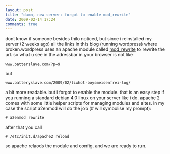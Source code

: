 ```yaml
---
layout: post
title: "damn, new server: forgot to enable mod_rewrite"
date: 2009-02-14 17:24
comments: true
---
```

dont know if someone besides thilo noticed, but since i reinstalled my server (2 weeks ago) all the links in this blog (running wordpress) where broken.wordpress uses an apache module called [mod_rewrite](http://httpd.apache.org/docs/1.3/mod/mod_rewrite.html) to rewrite the url. so what u see in the adressbar in your browser is not like<pre>``www.batterslave.com/?p=9``</pre>but<pre>``www.batteryslave.com/2009/02/lixhot-boysmeisenfrei-log/``</pre>a bit more readable. but i forgot to enable the module. that is an easy step if you running a standard debian 4.0 linux on your server like i do. apache 2 comes with some little helper scripts for managing modules and sites. in my case the script a2enmod will do the job (# will symbolise my prompt):<pre>``# a2enmod rewrite``</pre>after that you call<pre>``# /etc/init.d/apache2 reload``</pre>so apache relaods the module and config. and we are ready to run. 